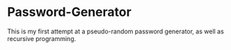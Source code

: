 # Password-Generator
This is my first attempt at a pseudo-random password generator, as well as recursive programming.
